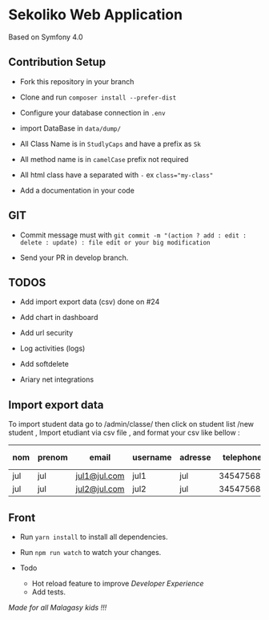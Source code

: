 # Sekoliko Web Application

Based on Symfony 4.0

## Contribution Setup

- Fork this repository in your branch

- Clone and run `composer install --prefer-dist`

- Configure your database connection in `.env`

- import DataBase in `data/dump/`

- All Class Name is in `StudlyCaps` and have a prefix as `Sk`

- All method name is in `camelCase` prefix not required

- All html class have a separated with `-` ex `class="my-class"`

- Add a documentation in your code

## GIT

- Commit message must with `git commit -m "(action ? add : edit : delete : update) : file edit or your big modification`

- Send your PR in develop branch.

## TODOS

- Add import export data (csv) done on #24

- Add chart in dashboard

- Add url security

- Log activities (logs)

- Add softdelete

- Ariary net integrations

## Import export data

To import student data go to /admin/classe/ then click on student list /new student , Import etudiant via csv file , and format your csv like bellow :

| nom | prenom | email        | username | adresse | telephone | date de naissance | sexe | Addition | Pere | Mere | Contact Parentale |
| --- | ------ | ------------ | -------- | ------- | --------- | --------- | --------- | --------- | --------- | --------- | --------- |
| jul | jul    | jul1@jul.com | jul1     | jul     | 345475684 | 29/01/95 | M | Passant  | Rakoto | Rasoa | 0329473033 |
| jul | jul    | jul2@jul.com | jul2     | jul     | 345475684 | 29/01/95 | F | Redoublant | Rakoto | Rasoa | 0329473033 |

## Front

- Run `yarn install` to install all dependencies.

- Run `npm run watch` to watch your changes.

- Todo
  - Hot reload feature to improve _Developer Experience_
  - Add tests.

_Made for all Malagasy kids !!!_
